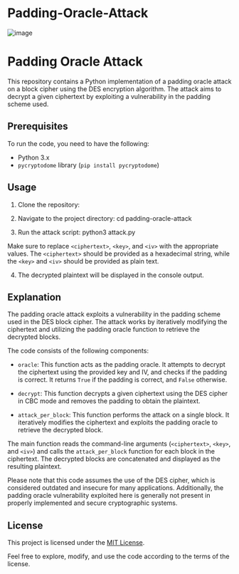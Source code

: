 # Padding-Oracle-Attack

![image](https://github.com/ArielElb/Padding-Oracle-Attack/assets/94087682/e54bef89-957f-4a01-b455-cc5d0782c95d)

# Padding Oracle Attack

This repository contains a Python implementation of a padding oracle attack on a block cipher using the DES encryption algorithm. The attack aims to decrypt a given ciphertext by exploiting a vulnerability in the padding scheme used.

## Prerequisites

To run the code, you need to have the following:

- Python 3.x
- `pycryptodome` library (`pip install pycryptodome`)

## Usage

1. Clone the repository:

2. Navigate to the project directory: cd padding-oracle-attack

3. Run the attack script: python3 attack.py <ciphertext> <key> <iv>

Make sure to replace `<ciphertext>`, `<key>`, and `<iv>` with the appropriate values. The `<ciphertext>` should be provided as a hexadecimal string, while the `<key>` and `<iv>` should be provided as plain text.

4. The decrypted plaintext will be displayed in the console output.

## Explanation

The padding oracle attack exploits a vulnerability in the padding scheme used in the DES block cipher. The attack works by iteratively modifying the ciphertext and utilizing the padding oracle function to retrieve the decrypted blocks.

The code consists of the following components:

- `oracle`: This function acts as the padding oracle. It attempts to decrypt the ciphertext using the provided key and IV, and checks if the padding is correct. It returns `True` if the padding is correct, and `False` otherwise.

- `decrypt`: This function decrypts a given ciphertext using the DES cipher in CBC mode and removes the padding to obtain the plaintext.

- `attack_per_block`: This function performs the attack on a single block. It iteratively modifies the ciphertext and exploits the padding oracle to retrieve the decrypted block.

The main function reads the command-line arguments (`<ciphertext>`, `<key>`, and `<iv>`) and calls the `attack_per_block` function for each block in the ciphertext. The decrypted blocks are concatenated and displayed as the resulting plaintext.

Please note that this code assumes the use of the DES cipher, which is considered outdated and insecure for many applications. Additionally, the padding oracle vulnerability exploited here is generally not present in properly implemented and secure cryptographic systems.

## License

This project is licensed under the [MIT License](LICENSE).

Feel free to explore, modify, and use the code according to the terms of the license.
